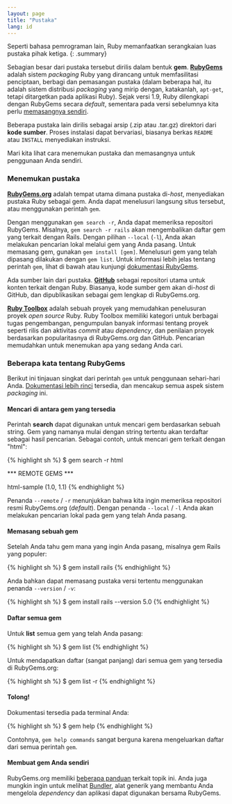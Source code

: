 ```yaml
---
layout: page
title: "Pustaka"
lang: id
---
```


Seperti bahasa pemrograman lain, Ruby memanfaatkan serangkaian luas
pustaka pihak ketiga.
{: .summary}

Sebagian besar dari pustaka tersebut dirilis dalam bentuk **gem**.
[**RubyGems**][1] adalah sistem *packaging* Ruby yang dirancang untuk
memfasilitasi penciptaan, berbagi dan pemasangan pustaka (dalam beberapa hal,
itu adalah sistem distribusi *packaging* yang mirip dengan, katakanlah,
`apt-get`, tetapi ditargetkan pada aplikasi Ruby). Sejak versi 1.9, Ruby
dilengkapi dengan RubyGems secara *default*, sementara pada versi sebelumnya
kita perlu [memasangnya sendiri][2].

Beberapa pustaka lain dirilis sebagai arsip (.zip atau .tar.gz)
direktori dari **kode sumber**. Proses instalasi dapat bervariasi,
biasanya berkas `README` atau `INSTALL` menyediakan instruksi.

Mari kita lihat cara menemukan pustaka dan memasangnya
untuk penggunaan Anda sendiri.

### Menemukan pustaka

[**RubyGems.org**][1] adalah tempat utama dimana pustaka di-*host*,
menyediakan pustaka Ruby sebagai gem. Anda dapat menelusuri langsung situs
tersebut, atau menggunakan perintah `gem`.

Dengan menggunakan `gem search -r`, Anda dapat memeriksa repositori RubyGems.
Misalnya, `gem search -r rails` akan mengembalikan daftar gem yang terkait
dengan Rails. Dengan pilihan `--local` (`-l`), Anda akan melakukan pencarian
lokal melalui gem yang Anda pasang. Untuk memasang gem,
gunakan `gem install [gem]`. Menelusuri gem yang telah dipasang dilakukan
dengan `gem list`. Untuk informasi lebih jelas tentang perintah `gem`,
lihat di bawah atau kunjungi [dokumentasi RubyGems][3].

Ada sumber lain dari pustaka.
[**GitHub**][5] sebagai repositori utama untuk konten terkait dengan Ruby.
Biasanya, kode sumber gem akan di-*host* di GitHub, dan dipublikasikan sebagai
gem lengkap di RubyGems.org.

[**Ruby Toolbox**][6] adalah sebuah proyek yang memudahkan penelusuran proyek
*open source* Ruby. Ruby Toolbox memiliki kategori untuk berbagai tugas
pengembangan, pengumpulan banyak informasi tentang proyek seperti rilis dan
aktivitas *commit* atau *dependency*, dan penilaian proyek berdasarkan
popularitasnya di RubyGems.org dan GitHub. Pencarian memudahkan untuk
menemukan apa yang sedang Anda cari.

### Beberapa kata tentang RubyGems

Berikut ini tinjauan singkat dari perintah `gem` untuk penggunaan sehari-hari
Anda. [Dokumentasi lebih rinci][7] tersedia, dan mencakup semua aspek sistem
*packaging* ini.

#### Mencari di antara gem yang tersedia

Perintah **search** dapat digunakan untuk mencari gem berdasarkan sebuah
string. Gem yang namanya mulai dengan string tertentu akan terdaftar sebagai
hasil pencarian.
Sebagai contoh, untuk mencari gem terkait dengan "html":

{% highlight sh %}
$ gem search -r html

*** REMOTE GEMS ***

html-sample (1.0, 1.1)
{% endhighlight %}

Penanda `--remote` / `-r` menunjukkan bahwa kita ingin memeriksa
repositori resmi RubyGems.org (*default*).
Dengan penanda `--local` / `-l` Anda akan melakukan pencarian lokal
pada gem yang telah Anda pasang.

#### Memasang sebuah gem

Setelah Anda tahu gem mana yang ingin Anda pasang, misalnya gem
Rails yang populer:

{% highlight sh %}
$ gem install rails
{% endhighlight %}

Anda bahkan dapat memasang pustaka versi tertentu menggunakan penanda
`--version` / `-v`:

{% highlight sh %}
$ gem install rails --version 5.0
{% endhighlight %}

#### Daftar semua gem

Untuk **list** semua gem yang telah Anda pasang:

{% highlight sh %}
$ gem list
{% endhighlight %}

Untuk mendapatkan daftar (sangat panjang) dari semua gem yang tersedia di
RubyGems.org:

{% highlight sh %}
$ gem list -r
{% endhighlight %}

#### Tolong!

Dokumentasi tersedia pada terminal Anda:

{% highlight sh %}
$ gem help
{% endhighlight %}

Contohnya, `gem help commands` sangat berguna karena mengeluarkan daftar dari
semua perintah `gem`.

#### Membuat gem Anda sendiri

RubyGems.org memiliki [beberapa panduan][3] terkait topik ini. Anda juga
mungkin ingin untuk melihat [Bundler][9], alat generik yang membantu
Anda mengelola *dependency* dan aplikasi dapat digunakan bersama RubyGems.



[1]: https://rubygems.org/
[2]: https://rubygems.org/pages/download/
[3]: http://guides.rubygems.org/
[5]: https://github.com/
[6]: https://www.ruby-toolbox.com/
[7]: http://guides.rubygems.org/command-reference/
[9]: http://bundler.io/
